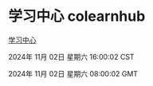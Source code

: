 # 学习中心 colearnhub
[学习中心](http://219.139.197.74:56308/colearnhub/)

2024年 11月 02日 星期六 16:00:02 CST

2024年 11月 02日 星期六 08:00:02 GMT
